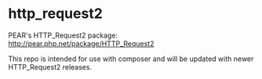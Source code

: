 http_request2
=============

PEAR's HTTP_Request2 package: http://pear.php.net/package/HTTP_Request2

This repo is intended for use with composer and will be updated with newer HTTP_Request2 releases.
